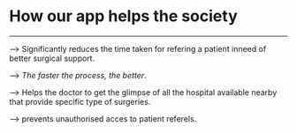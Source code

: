 
 #                                     How our app helps the society
-------------------------------------------------------------------------------------------------------------------------------------------                                      
                                      
  --> Significantly reduces the time taken for refering a patient inneed of better surgical support.
  
  --> *The faster the process, the better*.
  
  --> Helps the doctor to get the glimpse of all the hospital available nearby that provide specific type of surgeries.
  
  --> prevents unauthorised acces to patient referels.
  
